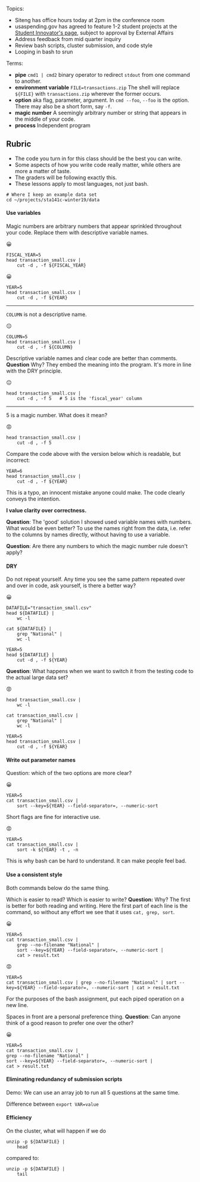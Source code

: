 Topics:

- Siteng has office hours today at 2pm in the conference room
- usaspending.gov has agreed to feature 1-2 student projects at the [Student Innovator's page](https://datalab.usaspending.gov/student-innovators-toolbox.html), subject to approval by External Affairs
- Address feedback from mid quarter inquiry
- Review bash scripts, cluster submission, and code style
- Looping in bash to srun

Terms:

- __pipe__ `cmd1 | cmd2` binary operator to redirect `stdout` from one command to another.
- __environment variable__ `FILE=transactions.zip` The shell will replace `${FILE}` with `transactions.zip` wherever the former occurs.
- __option__ aka flag, parameter, argument. In `cmd --foo`, `--foo` is the option.
    There may also be a short form, say `-f`.
- __magic number__ A seemingly arbitrary number or string that appears in the middle of your code.
- __process__ Independent program


## Rubric

- The code you turn in for this class should be the best you can write.
- Some aspects of how you write code really matter, while others are more a matter of taste.
- The graders will be following exactly this.
- These lessons apply to most languages, not just bash.

```{bash}
# Where I keep an example data set
cd ~/projects/sta141c-winter19/data
```


#### Use variables

Magic numbers are arbitrary numbers that appear sprinkled throughout your code.
Replace them with descriptive variable names.

😀

```{bash}
FISCAL_YEAR=5
head transaction_small.csv |
    cut -d , -f ${FISCAL_YEAR}
```

😀

```{bash}
YEAR=5
head transaction_small.csv |
    cut -d , -f ${YEAR}
```

------------------------------------------------------------

`COLUMN` is not a descriptive name.

😐

```{bash}
COLUMN=5
head transaction_small.csv |
    cut -d , -f ${COLUMN}
```

Descriptive variable names and clear code are better than comments.
__Question__ Why?
They embed the meaning into the program.
It's more in line with the DRY principle.

😐

```{bash}
head transaction_small.csv |
    cut -d , -f 5   # 5 is the 'fiscal_year' column
```

------------------------------------------------------------

5 is a magic number.
What does it mean?

😡

```{bash}
head transaction_small.csv |
    cut -d , -f 5
```

Compare the code above with the version below which is readable, but incorrect:

```{bash}
YEAR=6
head transaction_small.csv |
    cut -d , -f ${YEAR}
```

This is a typo, an innocent mistake anyone could make.
The code clearly conveys the intention.

__I value clarity over correctness.__

__Question__: The 'good' solution I showed used variable names with numbers.
What would be even better?
To use the names right from the data, i.e. refer to the columns by names directly, without having to use a variable.

__Question__: Are there any numbers to which the magic number rule doesn't apply?

#### DRY

Do not repeat yourself.
Any time you see the same pattern repeated over and over in code, ask yourself, is there a better way?


😀

```{bash}
DATAFILE="transaction_small.csv"
head ${DATAFILE} |
    wc -l

cat ${DATAFILE} |
    grep "National" |
    wc -l

YEAR=5
head ${DATAFILE} |
    cut -d , -f ${YEAR}
```

__Question__: What happens when we want to switch it from the testing code to the actual large data set?

😡

```{bash}
head transaction_small.csv |
    wc -l

cat transaction_small.csv |
    grep "National" |
    wc -l

YEAR=5
head transaction_small.csv |
    cut -d , -f ${YEAR}
```


#### Write out parameter names

Question: which of the two options are more clear?

😀

```{bash}
YEAR=5
cat transaction_small.csv |
    sort --key=${YEAR} --field-separator=, --numeric-sort
```

Short flags are fine for interactive use.

😡

```{bash}
YEAR=5
cat transaction_small.csv |
    sort -k ${YEAR} -t , -n
```

This is why bash can be hard to understand.
It can make people feel bad.


#### Use a consistent style

Both commands below do the same thing.

Which is easier to read?
Which is easier to write?
__Question:__ Why?
The first is better for both reading and writing.
Here the first part of each line is the command, so without any effort we see that it uses `cat, grep, sort`.

😀

```{bash}
YEAR=5
cat transaction_small.csv |
    grep --no-filename "National" |
    sort --key=${YEAR} --field-separator=, --numeric-sort |
    cat > result.txt
```

😡

```{bash}
YEAR=5
cat transaction_small.csv | grep --no-filename "National" | sort --key=${YEAR} --field-separator=, --numeric-sort | cat > result.txt
```

For the purposes of the bash assignment, put each piped operation on a new line.

Spaces in front are a personal preference thing.
__Question__: Can anyone think of a good reason to prefer one over the other?

😀

```{bash}
YEAR=5
cat transaction_small.csv |
grep --no-filename "National" |
sort --key=${YEAR} --field-separator=, --numeric-sort |
cat > result.txt
```

#### Eliminating redundancy of submission scripts

Demo: We can use an array job to run all 5 questions at the same time.

Difference between `export VAR=value`

#### Efficiency

On the cluster, what will happen if we do

```{bash}
unzip -p ${DATAFILE} |
    head
```

compared to:

```{bash}
unzip -p ${DATAFILE} |
    tail
```


